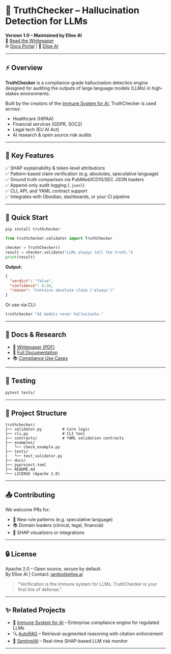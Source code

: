 # 🧪 TruthChecker – Hallucination Detection for LLMs

**Version 1.0 – Maintained by Elloe AI**  
📄 [Read the Whitepaper](https://whitepapers.elloe.ai/whitepaper/)  
🌐 [Docs Portal](https://whitepapers.elloe.ai) | 🧬 [Elloe AI](https://elloe.ai)

---

## ⚡ Overview

**TruthChecker** is a compliance-grade hallucination detection engine designed for auditing the outputs of large language models (LLMs) in high-stakes environments.

Built by the creators of the [Immune System for AI](https://github.com/Elloe-AI/immune-system-ai), TruthChecker is used across:

- Healthcare (HIPAA)
- Financial services (GDPR, SOC2)
- Legal tech (EU AI Act)
- AI research & open source risk audits

---

## 🔎 Key Features

✅ SHAP explainability & token-level attributions  
✅ Pattern-based claim verification (e.g. absolutes, speculative language)  
✅ Ground truth comparison via PubMed/ICD10/SEC JSON loaders  
✅ Append-only audit logging (`.jsonl`)  
✅ CLI, API, and YAML contract support  
✅ Integrates with Obsidian, dashboards, or your CI pipeline

---

## 🚀 Quick Start

```bash
pip install truthchecker
```

```python
from truthchecker.validator import TruthChecker

checker = TruthChecker()
result = checker.validate("LLMs always tell the truth.")
print(result)
```

**Output:**
```json
{
  "verdict": "false",
  "confidence": 0.50,
  "reason": "Contains absolute claim ('always')"
}
```

Or use via CLI:
```bash
truthchecker "AI models never hallucinate."
```

---

## 📘 Docs & Research

- 📄 [Whitepaper (PDF)](https://whitepapers.elloe.ai/whitepaper.pdf)
- 📘 [Full Documentation](https://whitepapers.elloe.ai)
- 📚 [Compliance Use Cases](https://whitepapers.elloe.ai/compliance)

---

## 🧪 Testing

```bash
pytest tests/
```

---

## 📁 Project Structure

```
truthchecker/
├── validator.py         # Core logic
├── cli.py               # CLI tool
├── contracts/           # YAML validation contracts
├── examples/
│   └── check_example.py
├── tests/
│   └── test_validator.py
├── docs/
├── pyproject.toml
├── README.md
└── LICENSE (Apache 2.0)
```

---

## 📤 Contributing

We welcome PRs for:

- 🧠 New rule patterns (e.g. speculative language)
- 📚 Domain loaders (clinical, legal, financial)
- 🧪 SHAP visualizers or integrations

---

## 🔒 License

Apache 2.0 – Open source, secure by default.  
By Elloe AI | Contact: [jambo@elloe.ai](mailto:jambo@elloe.ai)

> "Verification is the immune system for LLMs. TruthChecker is your first line of defense."

---

## ✨ Related Projects

- 🧬 [Immune System for AI](https://github.com/Elloe-AI/immune-system-ai) – Enterprise compliance engine for regulated LLMs
- 🔍 [AutoRAG](https://github.com/Elloe-AI/autorag) – Retrieval-augmented reasoning with citation enforcement
- 🔐 [SentinelAI](https://github.com/Elloe-AI/sentinelai) – Real-time SHAP-based LLM risk monitor

---

